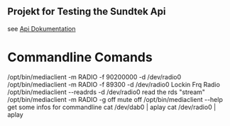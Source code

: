 ## Projekt for Testing the Sundtek Api
 
see [Api Dokumentation](http://sundtek.de/wiki/index.php?title=DAB/DAB%2B)

# Commandline Comands
/opt/bin/mediaclient -m RADIO -f 90200000 -d /dev/radio0
/opt/bin/mediaclient -m RADIO -f 89300 -d /dev/radio0
Lockin Frq Radio
/opt/bin/mediaclient --readrds -d /dev/radio0
read the rds "stream"
/opt/bin/mediaclient -m RADIO -g off
mute off
/opt/bin/mediaclient --help
get some infos for commandline
cat /dev/dab0 | aplay
cat /dev/radio0 | aplay
